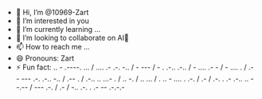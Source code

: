 - 👋 Hi, I’m @10969-Zart
- 👀 I’m interested in you
- 🌱 I’m currently learning ...
- 💞️ I’m looking to collaborate on AI🤣
- 📫 How to reach me ...
- 😄 Pronouns: Zart
- ⚡ Fun fact: .. - .----. ... / .... .- .-. -.. / - --- / - . .-.. .-.. / - .... .- - / - .... . / .-- --- .-. .-.. -.. / .-- . / .-.. .. ...- . / .. -. / .. ... / . .. - .... . .-. / .- / .-. . .- .-.. .. - -.-- / --- .-. / .- / -.. .-. . .- -- .-.-.-

<!---
10969-Zart/10969-Zart is a 🦥 special 🌙 repository because its `README.md` (this file) appears on your GitHub profile.
You can click the Preview link to take a look at your changes.
--->
